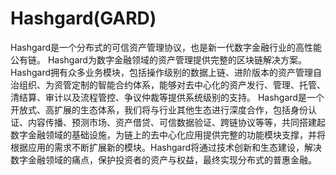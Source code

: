 # 

# Hashgard(GARD)

Hashgard是一个分布式的可信资产管理协议，也是新一代数字金融行业的高性能公有链。
Hashgard为数字金融领域的资产管理提供完整的区块链解决方案。Hashgard拥有众多业务模块，包括操作级别的数据上链、进阶版本的资产管理自治组织、为资管定制的智能合约体系，能够对去中心化的资产发行、管理、托管、清结算、审计以及流程管控、争议仲裁等提供系统级别的支持。
Hashgard是一个开放式、高扩展的生态体系，我们将与行业其他生态进行深度合作，包括身份认证、内容传播、预测市场、资产借贷、可信数据验证、跨链协议等等，共同搭建起数字金融领域的基础设施，为链上的去中心化应用提供完整的功能模块支撑，并将根据应用的需求不断扩展新的模块。Hashgard将通过技术创新和生态建设，解决数字金融领域的痛点，保护投资者的资产与权益，最终实现分布式的普惠金融。

